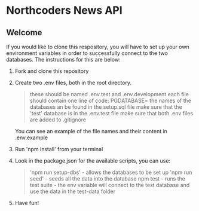 # Northcoders News API

## Welcome

If you would like to clone this respository, you will have to set up your own environment variables in order to successfully connect to the two databases. The instructions for this are below:

1. Fork and clone this repository

2. Create two .env files, both in the root directory. 

    > these should be named .env.test and .env.development
    > each file should contain one line of code: PGDATABASE=<name-of-database>
    > the names of the databases an be found in the setup.sql file
    > make sure that the 'test' database is in the .env.test file
    > make sure that both .env files are added to .gitignore

    You can see an example of the file names and their content in .env.example

3. Run 'npm install' from your terminal

4. Look in the package.json for the available scripts, you can use:
    > 'npm run setup-dbs' - allows the databases to be set up
    > 'npm run seed' - seeds all the data into the database
    > npm test - runs the test suite - the env variable will connect to the test database and use the data in the test-data folder

5. Have fun!



